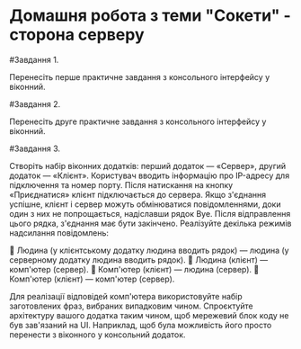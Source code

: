 # Домашня робота з теми "Сокети" - сторона серверу

#Завдання 1.

Перенесіть перше практичне завдання з консольного інтерфейсу 
у віконний.

#Завдання 2.

Перенесіть друге практичне завдання з консольного інтерфейсу 
у віконний.

#Завдання 3.

Створіть набір віконних додатків: перший додаток — «Сервер», 
другий додаток — «Клієнт». Користувач вводить інформацію про 
IP-адресу для підключення та номер порту. Після натискання на 
кнопку «Приєднатися» клієнт підключається до сервера. Якщо 
з'єднання успішне, клієнт і сервер можуть обмінюватися 
повідомленнями, доки один з них не попрощається, надіславши 
рядок Bye. Після відправлення цього рядка, з'єднання має бути
закінчено. Реалізуйте декілька режимів надсилання 
повідомлень:

 Людина (у клієнтському додатку людина вводить рядок) —
людина (у серверному додатку людина вводить рядок).
 Людина (клієнт) — комп'ютер (сервер).
 Комп'ютер (клієнт) — людина (сервер).
 Комп'ютер (клієнт) — комп'ютер (сервер).

Для реалізації відповідей комп'ютера використовуйте набір 
заготовлених фраз, вибраних випадковим чином.
Спроєктуйте архітектуру вашого додатка таким чином, щоб 
мережевий блок коду не був зав'язаний на UI. Наприклад, щоб 
була можливість його просто перенести з віконного у 
консольний додаток.

